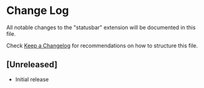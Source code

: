 # Change Log

All notable changes to the "statusbar" extension will be documented in this file.

Check [Keep a Changelog](http://keepachangelog.com/) for recommendations on how to structure this file.

## [Unreleased]

- Initial release